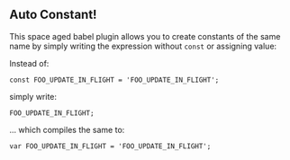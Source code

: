 ## Auto Constant!
This space aged babel plugin allows you to create constants
of the same name by simply writing the expression without `const` or assigning value:

Instead of:
```
const FOO_UPDATE_IN_FLIGHT = 'FOO_UPDATE_IN_FLIGHT';
```

simply write:
```
FOO_UPDATE_IN_FLIGHT;
```

... which compiles the same to:
```
var FOO_UPDATE_IN_FLIGHT = 'FOO_UPDATE_IN_FLIGHT';
